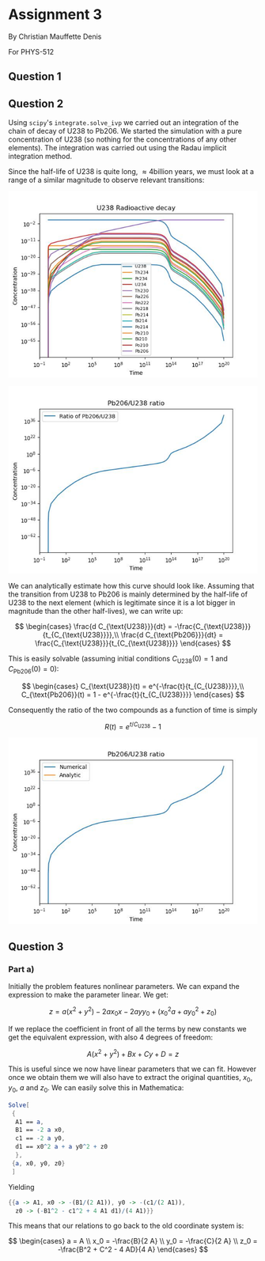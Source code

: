 # Assignment 3

By Christian Mauffette Denis

For PHYS-512

## Question 1

## Question 2

Using `scipy`'s `integrate.solve_ivp` we carried out an integration of the chain of decay of U238 to Pb206. We started the simulation with a pure concentration of U238 (so nothing for the concentrations of any other elements). The integration was carried out using the Radau implicit integration method.

Since the half-life of U238 is quite long, $\approx 4 \text{billion years}$, we must look at a range of a similar magnitude to observe relevant transitions:

![a3q2_decay_plot](figs/a3q2_decay_plot.jpg)

![a3q2_decay_ratio_plot](figs/a3q2_decay_ratio_plot.jpg)

We can analytically estimate how this curve should look like. Assuming that the transition from U238 to Pb206 is mainly determined by the half-life of U238 to the next element (which is legitimate since it is a lot bigger in magnitude than the other half-lives), we can write up:

$$
\begin{cases}
\frac{d C_{\text{U238}}}{dt} = -\frac{C_{\text{U238}}}{t_{C_{\text{U238}}}},\\
\frac{d C_{\text{Pb206}}}{dt} = \frac{C_{\text{U238}}}{t_{C_{\text{U238}}}}
\end{cases}
$$

This is easily solvable (assuming initial conditions $C_{\text{U238}}(0)=1$ and $C_{\text{Pb206}}(0)=0$):

$$
\begin{cases}
C_{\text{U238}}(t) = e^{-\frac{t}{t_{C_{U238}}}},\\
C_{\text{Pb206}}(t) = 1 - e^{-\frac{t}{t_{C_{U238}}}}
\end{cases}
$$

Consequently the ratio of the two compounds as a function of time is simply

$$ R(t) = e^{t/C_{\text{U238}}} - 1$$

![a3q2_decay_ratio_plot](figs/a3q2_analytic_comp.jpg)

## Question 3

### Part a)

Initially the problem features nonlinear parameters. We can expand the expression to make the parameter linear. We get:

$$z = a (x^2 + y^2) - 2 a x_0 x - 2 a y y_0 + (x_0^2 a + a y_0^2 + z_0)$$

If we replace the coefficient in front of all the terms by new constants we get the equivalent expression, with also 4 degrees of freedom:

$$A (x^2 + y^2) + B x + C y + D = z$$

This is useful since we now have linear parameters that we can fit. However once we obtain them we will also have to extract the original quantities, $x_0$, $y_0$, $a$ and $z_0$. We can easily solve this in Mathematica:

```mathematica
Solve[
 {
  A1 == a,
  B1 == -2 a x0,
  c1 == -2 a y0,
  d1 == x0^2 a + a y0^2 + z0
  },
 {a, x0, y0, z0}
 ]
```

Yielding

```mathematica
{{a -> A1, x0 -> -(B1/(2 A1)), y0 -> -(c1/(2 A1)), 
  z0 -> (-B1^2 - c1^2 + 4 A1 d1)/(4 A1)}}
```

This means that our relations to go back to the old coordinate system is:

$$
\begin{cases}
a = A \\
x_0 = -\frac{B}{2 A} \\
y_0 = -\frac{C}{2 A} \\
z_0 = -\frac{B^2 + C^2 - 4 AD}{4 A}
\end{cases}
$$
